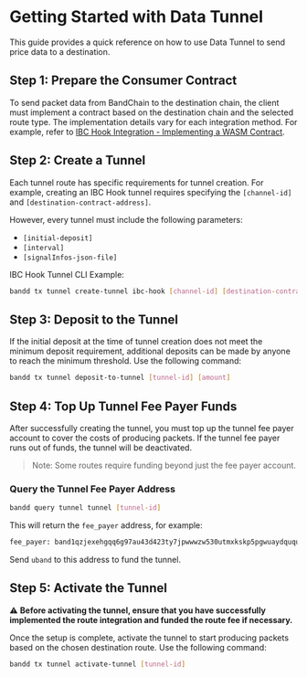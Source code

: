 # Getting Started with Data Tunnel

This guide provides a quick reference on how to use Data Tunnel to send price data to a destination.

## Step 1: Prepare the Consumer Contract

To send packet data from BandChain to the destination chain, the client must implement a contract based on the destination chain and the selected route type. The implementation details vary for each integration method. For example, refer to [IBC Hook Integration - Implementing a WASM Contract](./08-ibc-hook-route.md#implementing-a-wasm-contract).

## Step 2: Create a Tunnel

Each tunnel route has specific requirements for tunnel creation. For example, creating an IBC Hook tunnel requires specifying the `[channel-id]` and `[destination-contract-address]`.

However, every tunnel must include the following parameters:

- `[initial-deposit]`
- `[interval]`
- `[signalInfos-json-file]`

IBC Hook Tunnel CLI Example:

```bash
bandd tx tunnel create-tunnel ibc-hook [channel-id] [destination-contract-address] [initial-deposit] [interval] [signalInfos-json-file]
```

## Step 3: Deposit to the Tunnel

If the initial deposit at the time of tunnel creation does not meet the minimum deposit requirement, additional deposits can be made by anyone to reach the minimum threshold. Use the following command:

```bash
bandd tx tunnel deposit-to-tunnel [tunnel-id] [amount]
```

## Step 4: Top Up Tunnel Fee Payer Funds

After successfully creating the tunnel, you must top up the tunnel fee payer account to cover the costs of producing packets. If the tunnel fee payer runs out of funds, the tunnel will be deactivated.

> Note: Some routes require funding beyond just the fee payer account.

### Query the Tunnel Fee Payer Address

```bash
bandd query tunnel tunnel [tunnel-id]
```

This will return the `fee_payer` address, for example:

```bash
fee_payer: band1qzjexehgqq6g97au43d423ty7jpwwwzw530utmxkskp5pgwuaydququj6d
```

Send `uband` to this address to fund the tunnel.

## Step 5: Activate the Tunnel

⚠️ **Before activating the tunnel, ensure that you have successfully implemented the route integration and funded the route fee if necessary.**

Once the setup is complete, activate the tunnel to start producing packets based on the chosen destination route. Use the following command:

```bash
bandd tx tunnel activate-tunnel [tunnel-id]
```
